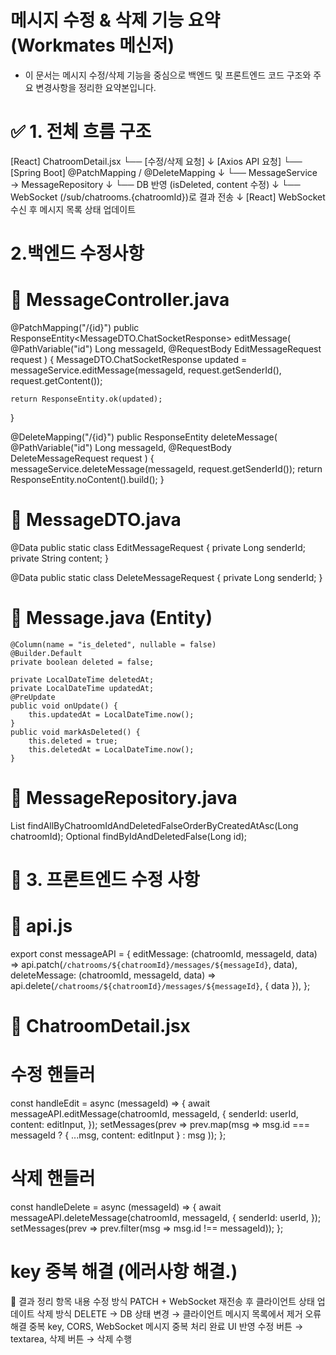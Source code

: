 # 메시지 수정 & 삭제 기능 요약 (Workmates 메신저)
- 이 문서는 메시지 수정/삭제 기능을 중심으로 백엔드 및 프론트엔드 코드 구조와 주요 변경사항을 정리한 요약본입니다.
# ✅ 1. 전체 흐름 구조
[React] ChatroomDetail.jsx
   └── [수정/삭제 요청]
         ↓
[Axios API 요청]
   └── [Spring Boot] @PatchMapping / @DeleteMapping
         ↓
   └── MessageService → MessageRepository
         ↓
   └── DB 반영 (isDeleted, content 수정)
         ↓
   └── WebSocket (/sub/chatrooms.{chatroomId})로 결과 전송
         ↓
[React] WebSocket 수신 후 메시지 목록 상태 업데이트

# 2.백엔드 수정사항
# 📌 MessageController.java
@PatchMapping("/{id}")
public ResponseEntity<MessageDTO.ChatSocketResponse> editMessage(
        @PathVariable("id") Long messageId,
        @RequestBody EditMessageRequest request
) {
    MessageDTO.ChatSocketResponse updated =
            messageService.editMessage(messageId, request.getSenderId(), request.getContent());

    return ResponseEntity.ok(updated);
}

@DeleteMapping("/{id}")
public ResponseEntity<Void> deleteMessage(
        @PathVariable("id") Long messageId,
        @RequestBody DeleteMessageRequest request
) {
    messageService.deleteMessage(messageId, request.getSenderId());
    return ResponseEntity.noContent().build();
}

# 📌 MessageDTO.java
@Data
public static class EditMessageRequest {
    private Long senderId;
    private String content;
}

@Data
public static class DeleteMessageRequest {
    private Long senderId;
}

# 📌 Message.java (Entity)
    @Column(name = "is_deleted", nullable = false)
    @Builder.Default
    private boolean deleted = false;

    private LocalDateTime deletedAt;
    private LocalDateTime updatedAt; 
    @PreUpdate
    public void onUpdate() {
        this.updatedAt = LocalDateTime.now();
    }
    public void markAsDeleted() {
        this.deleted = true;
        this.deletedAt = LocalDateTime.now();
    }
# 📌 MessageRepository.java
List<Message> findAllByChatroomIdAndDeletedFalseOrderByCreatedAtAsc(Long chatroomId);
Optional<Message> findByIdAndDeletedFalse(Long id);

# 🎨 3. 프론트엔드 수정 사항
# 📌 api.js
export const messageAPI = {
  editMessage: (chatroomId, messageId, data) =>
    api.patch(`/chatrooms/${chatroomId}/messages/${messageId}`, data),
  deleteMessage: (chatroomId, messageId, data) =>
    api.delete(`/chatrooms/${chatroomId}/messages/${messageId}`, { data }),
};
# 📌 ChatroomDetail.jsx
# 수정 핸들러
const handleEdit = async (messageId) => {
  await messageAPI.editMessage(chatroomId, messageId, {
    senderId: userId,
    content: editInput,
  });
  setMessages(prev => prev.map(msg =>
    msg.id === messageId ? { ...msg, content: editInput } : msg
  ));
};
# 삭제 핸들러
const handleDelete = async (messageId) => {
  await messageAPI.deleteMessage(chatroomId, messageId, {
    senderId: userId,
  });
  setMessages(prev => prev.filter(msg => msg.id !== messageId));
};
# key 중복 해결 (에러사항 해결.)
<div key={`${msg.id}-${msg.updatedAt || ""}`}>
🧾 결과 정리
항목	내용
수정 방식	PATCH + WebSocket 재전송 후 클라이언트 상태 업데이트
삭제 방식	DELETE → DB 상태 변경 → 클라이언트 메시지 목록에서 제거
오류 해결	중복 key, CORS, WebSocket 메시지 중복 처리 완료
UI 반영	수정 버튼 → textarea, 삭제 버튼 → 삭제 수행